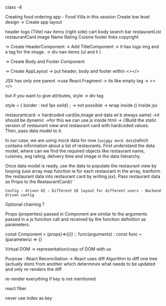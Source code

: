 class -4

Creating food ordering app - Food Villa in this session
Create low level design -> Create app layout

header
    logo (Title)
    nav items (right side)
    cart
body
    search bar
    restaurantList
      restaurantCard
        image
        Name
        Rating
        Cuisine
footer
   links
   copyright

-> Create HeaderComponent -> Add TitleComponent -> it has logo img and a tag for the image. -> div nav-items (ul and li )

-> Create Body and Footer Component

-> Create AppLayout -> put header, body and footer within <></>

JSX has only one parent ->use React.Fragment -> its like empty tag -> <> </>

but if you want to give attrbutes, style -> div tag

style = { border : red 1px soild} ; -> not possible -> wrap inside () inside jsx

restaurantcard  -> hardcoded card(ie,image and data wl b always same) ->it should be dynamic ->for this we can use js inside html ->
//Build the static version of restaurant view and restaurant card with hardcoded values. Then, pass data model to it.

In our case, we are using mock data for now (`swiggy mock data`)which contains information about a list of restaurants. First understand the data model, where can we find the required objects like restaurant name, cuisines, avg rating, delivery time and image in the data hierarchy.

Once data model is ready, use the data to populate the restaurant view by looping (use array map function ie for each restaurant in the array, tranform the restaurant data into restaurant card by writing jsx). Pass restaurant data as Props to the RestaurantCard//
`


`Config - driven UI : Different UI layout for different users - Backend driven config`

Optional chaining ?

Props (properties) passed in Component are similar to the arguments passed in a js function call and received by the function definition as parameters.

const Component = (props)=>{()} :: func(arguments) : const func = (parameters) => {}

Virtual DOM -> representation/copy of DOM with us

Purpose : React Reconciliation -> React uses diff Algorithm to diff one tree (actually dom) from another which determines what needs to be updated and only re-renders the diff

re-render everything if key is not mentioned

react fiber

never use index as key

